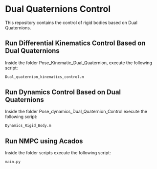 # Dual Quaternions Control

This repository contains the control of rigid bodies based on Dual Quaternions.

## Run Differential Kinematics Control Based on Dual Quaternions

Inside the folder Pose_Kinematic_Dual_Quaternion, execute the following script:

```bash
Dual_quaternion_kinematics_control.m
```

## Run Dynamics Control Based on Dual Quaternions
Inside the folder Pose_dynamics_Dual_Quaternion_Control execute the following script:
```bash
Dynamics_Rigid_Body.m
```
## Run NMPC using Acados
Inside the folder scripts execute the following script:
```bash
main.py
```
